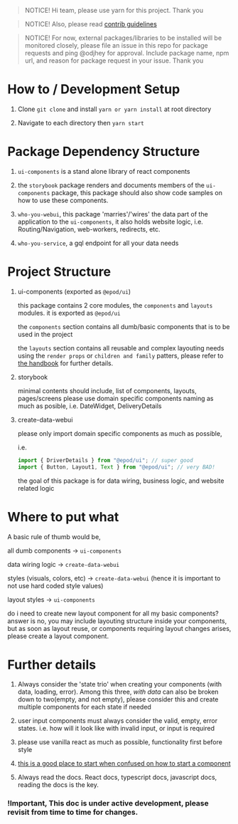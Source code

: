 > NOTICE! Hi team, please use yarn for this project. Thank you

> NOTICE! Also, please read [contrib guidelines](/CONTRIBUTING.md)

> NOTICE! For now, external packages/libraries to be installed will be monitored closely, please file an issue in this repo for package requests and ping @odjhey for approval. Include package name, npm url, and reason for package request in your issue. Thank you

# How to / Development Setup

1. Clone `git clone` and install `yarn or yarn install` at root directory

1. Navigate to each directory then `yarn start`

# Package Dependency Structure

1. `ui-components` is a stand alone library of react components

1. the `storybook` package renders and documents members of the `ui-components` package, this package should also show code samples on how to use these components.

1. `who-you-webui`, this package 'marries'/'wires' the data part of the application to the `ui-components`, it also holds website logic, i.e. Routing/Navigation, web-workers, redirects, etc.

1. `who-you-service`, a gql endpoint for all your data needs

# Project Structure

1. ui-components (exported as `@epod/ui`)

   this package contains 2 core modules, the `components` and `layouts` modules. it is exported as `@epod/ui`

   the `components` section contains all dumb/basic components that is to be used in the project

   the `layouts` section contains all reusable and complex layouting needs using the `render props` or `children and family` patters, please refer to [the handbook](http://codee.cafe) for further details.

1. storybook

   minimal contents should include, list of components, layouts, pages/screens
   please use domain specific components naming as much as posible, i.e. DateWidget, DeliveryDetails

1. create-data-webui

   please only import domain specific components as much as possible,

   i.e.

   ```typescript
   import { DriverDetails } from "@epod/ui"; // super good
   import { Button, Layout1, Text } from "@epod/ui"; // very BAD!
   ```

   the goal of this package is for data wiring, business logic, and website related logic

# Where to put what

A basic rule of thumb would be,

all dumb components -> `ui-components`

data wiring logic -> `create-data-webui`

styles (visuals, colors, etc) -> `create-data-webui` (hence it is important to not use hard coded style values)

layout styles -> `ui-components`

do i need to create new layout component for all my basic components? answer is no, you may include layouting structure inside your components, but as soon as layout reuse, or components requiring layout changes arises, please create a layout component.

# Further details

1. Always consider the 'state trio' when creating your components (with data, loading, error). Among this three, _with data_ can also be broken down to two(empty, and not empty), please consider this and create multiple components for each state if needed

1. user input components must always consider the valid, empty, error states. i.e. how will it look like with invalid input, or input is required

1. please use vanilla react as much as possible, functionality first before style

1. [this is a good place to start when confused on how to start a component](https://reactjs.org/docs/thinking-in-react.html)

1. Always read the docs. React docs, typescript docs, javascript docs, reading the docs is the key.

### !Important, This doc is under active development, please revisit from time to time for changes.
